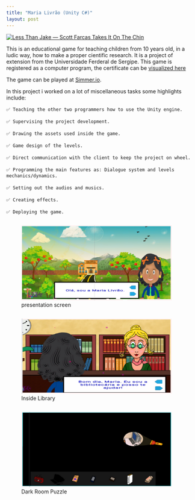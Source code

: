 ```yaml
---
title: "Maria Livrão (Unity C#)"
layout: post
---
```


[![Less Than Jake — Scott Farcas Takes It On The Chin](https://img.youtube.com/vi/n2sCvu1HF0w/0.jpg)](https://youtu.be/n2sCvu1HF0w)



This is an educational game for teaching children from 10 years old, in a ludic way, how to make a proper cientific research.
It is a project of extension from the Universidade Ferderal de Sergipe. This game is registered as a computer program, the certificate can be [visualized here](https://github.com/CaiporaGames/caiporagames.github.io/blob/master/assets/fontawesome/certificado.pdf)

The game can be played at [Simmer.io](https://simmer.io/@Maria_Livrao/trilhou).



In this project i worked on a lot of miscellaneous tasks some highlights include:

    ✅ Teaching the other two programmers how to use the Unity engine.
    
    ✅ Supervising the project development.
    
    ✅ Drawing the assets used inside the game.
    
    ✅ Game design of the levels.
    
    ✅ Direct communication with the client to keep the project on wheel.
    
    ✅ Programming the main features as: Dialogue system and levels mechanics/dynamics.
    
    ✅ Setting out the audios and musics.
    
    ✅ Creating effects.
    
    ✅ Deploying the game.
    



<div class="row">
  <div class="column">    
     <figure>
            <img src="/assets/fontawesome/maria01.png" width="400" height="200" alt="maria livrao presentation screen"> 
          <figcaption>presentation screen</figcaption>
    </figure>
  </div>
  <div class="column">
     <figure>
        <img src="/assets/fontawesome/maria02.png" width="400" height="200" alt="maria livrao inside lybrary">  
      <figcaption>Inside Library</figcaption>         
      </figure>
  </div>  
     <div class="column">
     <figure>
        <img src="/assets/fontawesome/maria03.png" width="400" height="200" alt="maria livrao dark room puzzle">  
      <figcaption>Dark Room Puzzle</figcaption>         
      </figure>
  </div>  
</div>
